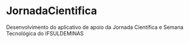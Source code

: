 # JornadaCientifica
Desenvolvimento do aplicativo de apoio da Jornada Científica e Semana Tecnológica do IFSULDEMINAS

